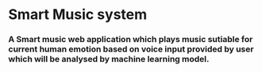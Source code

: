 
 # Smart Music system
 ### A Smart music web application which plays music sutiable for current human emotion based on voice input provided by user which will be analysed by machine learning model.
 



